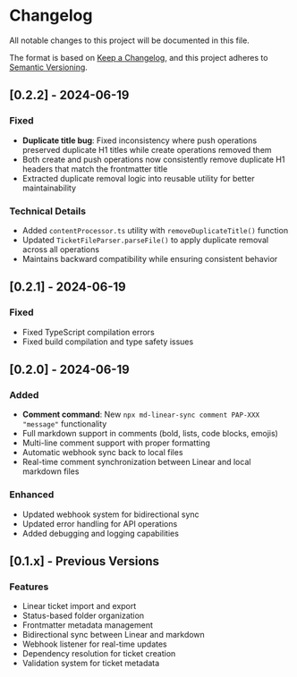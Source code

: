 # Changelog

All notable changes to this project will be documented in this file.

The format is based on [Keep a Changelog](https://keepachangelog.com/en/1.0.0/),
and this project adheres to [Semantic Versioning](https://semver.org/spec/v2.0.0.html).

## [0.2.2] - 2024-06-19

### Fixed
- **Duplicate title bug**: Fixed inconsistency where push operations preserved duplicate H1 titles while create operations removed them
- Both create and push operations now consistently remove duplicate H1 headers that match the frontmatter title
- Extracted duplicate removal logic into reusable utility for better maintainability

### Technical Details
- Added `contentProcessor.ts` utility with `removeDuplicateTitle()` function
- Updated `TicketFileParser.parseFile()` to apply duplicate removal across all operations
- Maintains backward compatibility while ensuring consistent behavior

## [0.2.1] - 2024-06-19

### Fixed
- Fixed TypeScript compilation errors
- Fixed build compilation and type safety issues

## [0.2.0] - 2024-06-19

### Added
- **Comment command**: New `npx md-linear-sync comment PAP-XXX "message"` functionality
- Full markdown support in comments (bold, lists, code blocks, emojis)
- Multi-line comment support with proper formatting
- Automatic webhook sync back to local files
- Real-time comment synchronization between Linear and local markdown files

### Enhanced
- Updated webhook system for bidirectional sync
- Updated error handling for API operations
- Added debugging and logging capabilities

## [0.1.x] - Previous Versions

### Features
- Linear ticket import and export
- Status-based folder organization
- Frontmatter metadata management
- Bidirectional sync between Linear and markdown
- Webhook listener for real-time updates
- Dependency resolution for ticket creation
- Validation system for ticket metadata